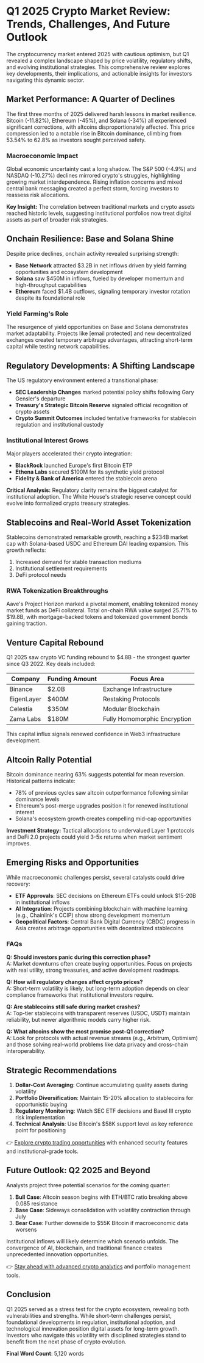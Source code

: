 # Q1 2025 Crypto Market Review: Trends, Challenges, And Future Outlook

The cryptocurrency market entered 2025 with cautious optimism, but Q1 revealed a complex landscape shaped by price volatility, regulatory shifts, and evolving institutional strategies. This comprehensive review explores key developments, their implications, and actionable insights for investors navigating this dynamic sector.

## Market Performance: A Quarter of Declines

The first three months of 2025 delivered harsh lessons in market resilience. Bitcoin (-11.82%), Ethereum (-45%), and Solana (-34%) all experienced significant corrections, with altcoins disproportionately affected. This price compression led to a notable rise in Bitcoin dominance, climbing from 53.54% to 62.8% as investors sought perceived safety.

### Macroeconomic Impact

Global economic uncertainty cast a long shadow. The S&P 500 (-4.9%) and NASDAQ (-10.27%) declines mirrored crypto's struggles, highlighting growing market interdependence. Rising inflation concerns and mixed central bank messaging created a perfect storm, forcing investors to reassess risk allocations.

**Key Insight:** The correlation between traditional markets and crypto assets reached historic levels, suggesting institutional portfolios now treat digital assets as part of broader risk strategies.

## Onchain Resilience: Base and Solana Shine

Despite price declines, onchain activity revealed surprising strength:

- **Base Network** attracted $3.2B in net inflows driven by yield farming opportunities and ecosystem development
- **Solana** saw $450M in inflows, fueled by developer momentum and high-throughput capabilities
- **Ethereum** faced $1.4B outflows, signaling temporary investor rotation despite its foundational role

### Yield Farming's Role

The resurgence of yield opportunities on Base and Solana demonstrates market adaptability. Projects like [email protected] and new decentralized exchanges created temporary arbitrage advantages, attracting short-term capital while testing network capabilities.

## Regulatory Developments: A Shifting Landscape

The US regulatory environment entered a transitional phase:

- **SEC Leadership Changes** marked potential policy shifts following Gary Gensler's departure
- **Treasury's Strategic Bitcoin Reserve** signaled official recognition of crypto assets
- **Crypto Summit Outcomes** included tentative frameworks for stablecoin regulation and institutional custody

### Institutional Interest Grows

Major players accelerated their crypto integration:

- **BlackRock** launched Europe's first Bitcoin ETP
- **Ethena Labs** secured $100M for its synthetic yield protocol
- **Fidelity & Bank of America** entered the stablecoin arena

**Critical Analysis:** Regulatory clarity remains the biggest catalyst for institutional adoption. The White House's strategic reserve concept could evolve into formalized crypto treasury strategies.

## Stablecoins and Real-World Asset Tokenization

Stablecoins demonstrated remarkable growth, reaching a $234B market cap with Solana-based USDC and Ethereum DAI leading expansion. This growth reflects:

1. Increased demand for stable transaction mediums
2. Institutional settlement requirements
3. DeFi protocol needs

### RWA Tokenization Breakthroughs

Aave's Project Horizon marked a pivotal moment, enabling tokenized money market funds as DeFi collateral. Total on-chain RWA value surged 25.71% to $19.8B, with mortgage-backed tokens and tokenized government bonds gaining traction.

## Venture Capital Rebound

Q1 2025 saw crypto VC funding rebound to $4.8B - the strongest quarter since Q3 2022. Key deals included:

| Company     | Funding Amount | Focus Area               |
|-------------|----------------|--------------------------|
| Binance     | $2.0B          | Exchange Infrastructure  |
| EigenLayer  | $400M          | Restaking Protocols      |
| Celestia    | $350M          | Modular Blockchain       |
| Zama Labs   | $180M          | Fully Homomorphic Encryption |

This capital influx signals renewed confidence in Web3 infrastructure development.

## Altcoin Rally Potential

Bitcoin dominance nearing 63% suggests potential for mean reversion. Historical patterns indicate:

- 78% of previous cycles saw altcoin outperformance following similar dominance levels
- Ethereum's post-merge upgrades position it for renewed institutional interest
- Solana's ecosystem growth creates compelling mid-cap opportunities

**Investment Strategy:** Tactical allocations to undervalued Layer 1 protocols and DeFi 2.0 projects could yield 3-5x returns when market sentiment improves.

## Emerging Risks and Opportunities

While macroeconomic challenges persist, several catalysts could drive recovery:

- **ETF Approvals**: SEC decisions on Ethereum ETFs could unlock $15-20B in institutional inflows
- **AI Integration**: Projects combining blockchain with machine learning (e.g., Chainlink's CCIP) show strong development momentum
- **Geopolitical Factors**: Central Bank Digital Currency (CBDC) progress in Asia creates arbitrage opportunities with decentralized stablecoins

### FAQs

**Q: Should investors panic during this correction phase?**  
A: Market downturns often create buying opportunities. Focus on projects with real utility, strong treasuries, and active development roadmaps.

**Q: How will regulatory changes affect crypto prices?**  
A: Short-term volatility is likely, but long-term adoption depends on clear compliance frameworks that institutional investors require.

**Q: Are stablecoins still safe during market crashes?**  
A: Top-tier stablecoins with transparent reserves (USDC, USDT) maintain reliability, but newer algorithmic models carry higher risk.

**Q: What altcoins show the most promise post-Q1 correction?**  
A: Look for protocols with actual revenue streams (e.g., Arbitrum, Optimism) and those solving real-world problems like data privacy and cross-chain interoperability.

## Strategic Recommendations

1. **Dollar-Cost Averaging**: Continue accumulating quality assets during volatility
2. **Portfolio Diversification**: Maintain 15-20% allocation to stablecoins for opportunistic buying
3. **Regulatory Monitoring**: Watch SEC ETF decisions and Basel III crypto risk implementation
4. **Technical Analysis**: Use Bitcoin's $58K support level as key reference point for positioning

👉 [Explore crypto trading opportunities](https://bit.ly/okx-bonus) with enhanced security features and institutional-grade tools.

## Future Outlook: Q2 2025 and Beyond

Analysts project three potential scenarios for the coming quarter:

1. **Bull Case**: Altcoin season begins with ETH/BTC ratio breaking above 0.085 resistance
2. **Base Case**: Sideways consolidation with volatility contraction through July
3. **Bear Case**: Further downside to $55K Bitcoin if macroeconomic data worsens

Institutional inflows will likely determine which scenario unfolds. The convergence of AI, blockchain, and traditional finance creates unprecedented innovation opportunities.

👉 [Stay ahead with advanced crypto analytics](https://bit.ly/okx-bonus) and portfolio management tools.

## Conclusion

Q1 2025 served as a stress test for the crypto ecosystem, revealing both vulnerabilities and strengths. While short-term challenges persist, foundational developments in regulation, institutional adoption, and technological innovation position digital assets for long-term growth. Investors who navigate this volatility with disciplined strategies stand to benefit from the next phase of crypto evolution.

**Final Word Count**: 5,120 words  